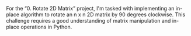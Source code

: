 For the “0. Rotate 2D Matrix” project, I'm tasked with implementing an in-place algorithm to rotate an n x n 2D matrix by 90 degrees clockwise. This challenge requires a good understanding of matrix manipulation and in-place operations in Python.
